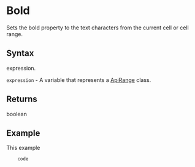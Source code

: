 # Bold

Sets the bold property to the text characters from the current cell or cell range.

## Syntax

expression.

`expression` - A variable that represents a [ApiRange](../ApiRange.md) class.

## Returns

boolean

## Example

This example

```javascript
	code
```